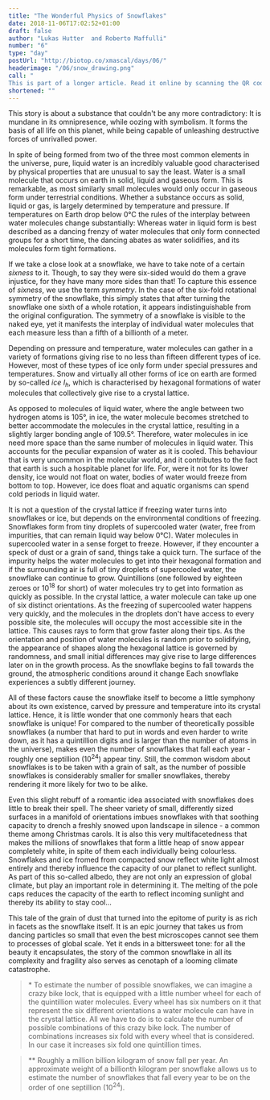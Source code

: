 ```yaml
---
title: "The Wonderful Physics of Snowflakes"
date: 2018-11-06T17:02:52+01:00
draft: false
author: "Lukas Hutter  and Roberto Maffulli"
number: "6"
type: "day"
postUrl: "http://biotop.co/xmascal/days/06/"
headerimage: "/06/snow_drawing.png"
call: "
This is part of a longer article. Read it online by scanning the QR code, or by visitng our calendar at  http://biotop.co/xmascal/ Tomorrow we will talk about the oldest cookie recipie. What is the oldest one you know? #biotop_advent"
shortened: ""
---
```


This story is about a substance that couldn't be any more contradictory: It is mundane in its omnipresence, while oozing with symbolism. It forms the basis of all life on this planet, while being capable of unleashing destructive forces of unrivalled power.

In spite of being formed from two of the three most common elements in the universe, pure, liquid water is an incredibly valuable good characterised by physical properties that are unusual to say the least. Water is a small molecule that occurs on earth in solid, liquid and gaseous form. This is remarkable, as most similarly small molecules would only occur in gaseous form under terrestrial conditions. Whether a substance occurs as solid, liquid or gas, is largely determined by temperature and pressure. If temperatures on Earth drop below 0°C the rules of the interplay between water molecules change substantially: Whereas water in liquid form is best described as a dancing frenzy of water molecules that only form connected groups for a short time, the dancing abates as water solidifies, and its molecules form tight formations.

If we take a close look at a snowflake, we have to take note of a certain *sixness* to it. Though, to say they were six-sided would do them a grave injustice, for they have many more sides than that! To capture this essence of *sixness*, we use the term *symmetry*. In the case of the six-fold rotational symmetry of the snowflake, this simply states that after turning the snowflake one sixth of a whole rotation, it appears indistinguishable from the original configuration. The symmetry of a snowflake is visible to the naked eye, yet it manifests the interplay of individual water molecules that each measure less than a fifth of a billionth of a meter.

Depending on pressure and temperature, water molecules can gather in a variety of formations giving rise to no less than fifteen different types of ice. However, most of these types of ice only form under special pressures and temperatures. Snow and virtually all other forms of ice on earth are formed by so-called *ice I<sub>h</sub>*, which is characterised by hexagonal formations of water molecules that collectively give rise to a crystal lattice.

As opposed to molecules of liquid water, where the angle between two hydrogen atoms is 105°, in ice, the water molecule becomes stretched to better accommodate the molecules in the crystal lattice, resulting in a slightly larger bonding angle of 109.5°. Therefore, water molecules in ice need more space than the same number of molecules in liquid water. This accounts for the peculiar expansion of water as it is cooled. This behaviour that is very uncommon in the molecular world, and it contributes to the fact that earth is such a hospitable planet for life. For, were it not for its lower density, ice would not float on water, bodies of water would freeze from bottom to top. However, ice does float and aquatic organisms can spend cold periods in liquid water.

<!--more-->

It is not a question of the crystal lattice if freezing water turns into snowflakes or ice, but depends on the environmental conditions of freezing. Snowflakes form from tiny droplets of supercooled water (water, free from impurities, that can remain liquid way below 0°C). Water molecules in supercooled water in a sense forget to freeze. However, if they encounter a speck of dust or a grain of sand, things take a quick turn. The surface of the impurity helps the water molecules to get into their hexagonal formation and if the surrounding air is full of tiny droplets of supercooled water, the snowflake can continue to grow. Quintillions (one followed by eighteen zeroes or 10<sup>18</sup> for short) of water molecules try to get into formation as quickly as possible. In the crystal lattice, a water molecule can take up one of six distinct orientations. As the freezing of supercooled water happens very quickly, and the molecules in the droplets don't have access to every possible site, the molecules will occupy the most accessible site in the lattice. This causes rays to form that grow faster along their tips. As the orientation and position of water molecules is random prior to solidifying, the appearance of shapes along the hexagonal lattice is governed by randomness, and small initial differences may give rise to large differences later on in the growth process. As the snowflake begins to fall towards the ground, the atmospheric conditions around it change Each snowflake experiences a subtly different journey.

All of these factors cause the snowflake itself to become a little symphony about its own existence, carved by pressure and temperature into its crystal lattice. Hence, it is little wonder that one commonly hears that each snowflake is unique! For compared to the number of theoretically possible snowflakes (a number that hard to put in words and even harder to write down, as it has a quintillion digits and is larger than the number of atoms in the universe), makes even the number of snowflakes that fall each year - roughly one septillion (10<sup>24</sup>) appear tiny. Still, the common wisdom about snowflakes is to be taken with a grain of salt, as the number of possible snowflakes is considerably smaller for smaller snowflakes, thereby rendering it more likely for two to be alike.

Even this slight rebuff of a romantic idea associated with snowflakes does little to break their spell. The sheer variety of small, differently sized surfaces in a manifold of orientations imbues snowflakes with that soothing capacity to drench a freshly snowed upon landscape in silence - a common theme among Christmas carols. It is also this very multifacetedness that makes the millions of snowflakes that form a little heap of snow appear completely white, in spite of them each individually being colourless. Snowflakes and ice fromed from compacted snow reflect white light almost entirely and thereby influence the capacity of our planet to reflect sunlight. As part of this so-called albedo, they are not only an expression of global climate, but play an important role in determining it. The melting of the pole caps reduces the capacity of the earth to reflect incoming sunlight and thereby its ability to stay cool...

This tale of the grain of dust that turned into the epitome of purity is as rich in facets as the snowflake itself. It is an epic journey that takes us from dancing particles so small that even the best microscopes cannot see them to processes of global scale. Yet it ends in a bittersweet tone: for all the beauty it encapsulates, the story of the common snowflake in all its complexity and fragility also serves as cenotaph of a looming climate catastrophe.



> \* To estimate the number of possible snowflakes, we can imagine a crazy bike lock, that is equipped with a little number wheel for each of the quintillion water molecules. Every wheel has six numbers on it that represent the six different orientations a water molecule can have in the crystal lattice. All we have to do is to calculate the number of possible combinations of this crazy bike lock. The number of combinations increases six fold with every wheel that is considered. In our case it increases six fold one quintillion times.

> \*\* Roughly a million billion kilogram of snow fall per year. An approximate weight of a billionth kilogram per snowflake allows us to estimate the number of snowflakes that fall every year to be on the order of one septillion (10<sup>24</sup>).
